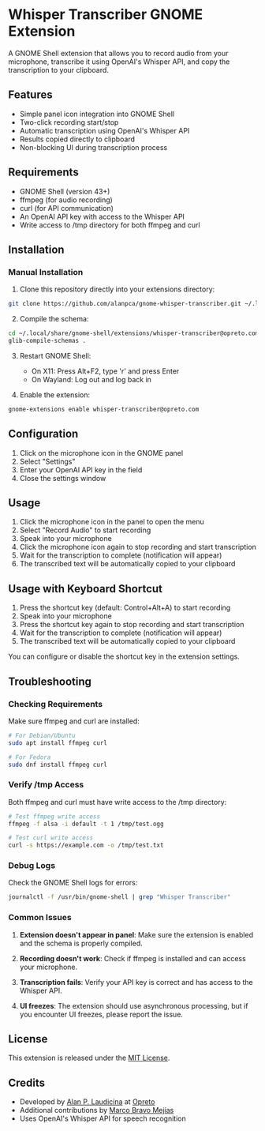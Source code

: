 # Whisper Transcriber GNOME Extension

A GNOME Shell extension that allows you to record audio from your microphone, transcribe it using OpenAI's Whisper API, and copy the transcription to your clipboard.

## Features

- Simple panel icon integration into GNOME Shell
- Two-click recording start/stop
- Automatic transcription using OpenAI's Whisper API
- Results copied directly to clipboard
- Non-blocking UI during transcription process

## Requirements

- GNOME Shell (version 43+)
- ffmpeg (for audio recording)
- curl (for API communication)
- An OpenAI API key with access to the Whisper API
- Write access to /tmp directory for both ffmpeg and curl

## Installation

### Manual Installation

1. Clone this repository directly into your extensions directory:
```bash
git clone https://github.com/alanpca/gnome-whisper-transcriber.git ~/.local/share/gnome-shell/extensions/whisper-transcriber@opreto.com
```

2. Compile the schema:
```bash
cd ~/.local/share/gnome-shell/extensions/whisper-transcriber@opreto.com/schemas
glib-compile-schemas .
```

3. Restart GNOME Shell:
   - On X11: Press Alt+F2, type 'r' and press Enter
   - On Wayland: Log out and log back in

4. Enable the extension:
```bash
gnome-extensions enable whisper-transcriber@opreto.com
```

## Configuration

1. Click on the microphone icon in the GNOME panel
2. Select "Settings"
3. Enter your OpenAI API key in the field
4. Close the settings window

## Usage

1. Click the microphone icon in the panel to open the menu
2. Select "Record Audio" to start recording
3. Speak into your microphone
4. Click the microphone icon again to stop recording and start transcription
5. Wait for the transcription to complete (notification will appear)
6. The transcribed text will be automatically copied to your clipboard

## Usage with Keyboard Shortcut

1. Press the shortcut key (default: Control+Alt+A) to start recording
2. Speak into your microphone
3. Press the shortcut key again to stop recording and start transcription
4. Wait for the transcription to complete (notification will appear)
5. The transcribed text will be automatically copied to your clipboard

You can configure or disable the shortcut key in the extension settings.

## Troubleshooting

### Checking Requirements

Make sure ffmpeg and curl are installed:

```bash
# For Debian/Ubuntu
sudo apt install ffmpeg curl

# For Fedora
sudo dnf install ffmpeg curl
```

### Verify /tmp Access

Both ffmpeg and curl must have write access to the /tmp directory:

```bash
# Test ffmpeg write access
ffmpeg -f alsa -i default -t 1 /tmp/test.ogg

# Test curl write access
curl -s https://example.com -o /tmp/test.txt
```

### Debug Logs

Check the GNOME Shell logs for errors:

```bash
journalctl -f /usr/bin/gnome-shell | grep "Whisper Transcriber"
```

### Common Issues

1. **Extension doesn't appear in panel**: Make sure the extension is enabled and the schema is properly compiled.

2. **Recording doesn't work**: Check if ffmpeg is installed and can access your microphone.

3. **Transcription fails**: Verify your API key is correct and has access to the Whisper API.

4. **UI freezes**: The extension should use asynchronous processing, but if you encounter UI freezes, please report the issue.

## License

This extension is released under the [MIT License](LICENSE).

## Credits

- Developed by [Alan P. Laudicina](https://alanp.ca/) at [Opreto](https://www.opreto.com/)
- Additional contributions by [Marco Bravo Mejías](https://github.com/layfellow)
- Uses OpenAI's Whisper API for speech recognition
